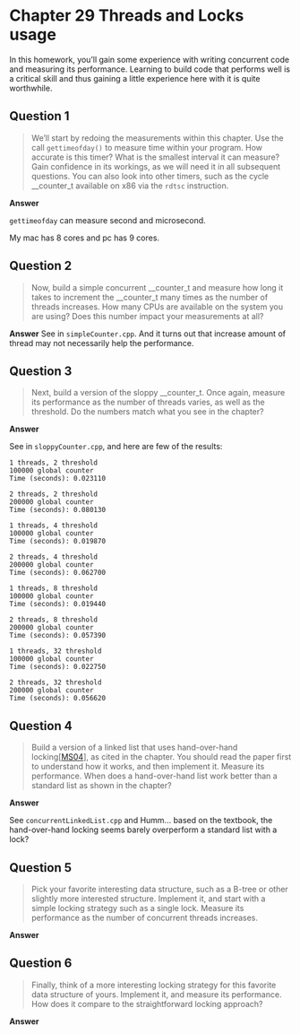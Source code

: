# Chapter 29 Threads and Locks usage

In this homework, you’ll gain some experience with writing concurrent code and measuring its performance. Learning to
build code that performs well is a critical skill and thus gaining a little experience here with it is quite worthwhile.

## Question 1

> We’ll start by redoing the measurements within this chapter. Use the call `gettimeofday()` to measure time within your
> program. How accurate is this timer? What is the smallest interval it can measure? Gain confidence in its workings, as
> we will need it in all subsequent questions. You can also look into other timers, such as the cycle __counter_t available on
> x86 via the `rdtsc` instruction.

**Answer**

`gettimeofday` can measure second and microsecond. 

My mac has 8 cores and pc has 9 cores. 

## Question 2

> Now, build a simple concurrent __counter_t and measure how long it takes to increment the __counter_t many times as the number of threads increases. How many CPUs are available on the system you are using? Does this number impact your measurements at all?

**Answer**
See in `simpleCounter.cpp`. And it turns out that increase amount of thread may not necessarily help the performance.

## Question 3

>Next, build a version of the sloppy __counter_t. Once again, measure its performance as the number of threads varies, as well as the threshold. Do the numbers match what you see in the chapter?

**Answer**

See in `sloppyCounter.cpp`, and here are few of the results:
```
1 threads, 2 threshold
100000 global counter
Time (seconds): 0.023110

2 threads, 2 threshold
200000 global counter
Time (seconds): 0.080130

1 threads, 4 threshold
100000 global counter
Time (seconds): 0.019870

2 threads, 4 threshold
200000 global counter
Time (seconds): 0.062700

1 threads, 8 threshold
100000 global counter
Time (seconds): 0.019440

2 threads, 8 threshold
200000 global counter
Time (seconds): 0.057390

1 threads, 32 threshold
100000 global counter
Time (seconds): 0.022750

2 threads, 32 threshold
200000 global counter
Time (seconds): 0.056620
```


## Question 4

> Build a version of a linked list that uses hand-over-hand locking[[MS04](https://www.cs.tau.ac.il/~shanir/concurrent-data-structures.pdf)], as cited in the chapter. You should read the paper first to understand how it works, and then implement it. Measure its performance. When does a hand-over-hand list work better than a standard list as shown in the chapter?

**Answer**

See `concurrentLinkedList.cpp` and Humm... based on the textbook, the hand-over-hand locking seems barely overperform a standard list with a lock?


## Question 5

> Pick your favorite interesting data structure, such as a B-tree or other slightly more interested structure. Implement it, and start with a simple locking strategy such as a single lock. Measure its performance as the number of concurrent threads increases.

**Answer**

## Question 6

>  Finally, think of a more interesting locking strategy for this favorite data structure of yours. Implement it, and measure its performance. How does it compare to the straightforward locking approach?

**Answer**